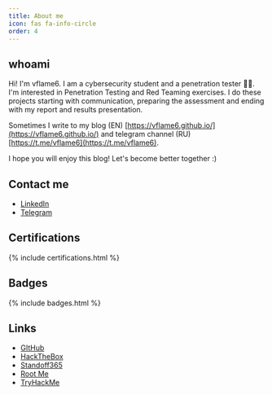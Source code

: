 ```yaml
---
title: About me
icon: fas fa-info-circle
order: 4
---
```


## whoami

Hi! I'm vflame6. I am a cybersecurity student and a penetration tester 👨‍💻. I'm interested in Penetration Testing and Red Teaming exercises. I do these projects starting with communication, preparing the assessment and ending with my report and results presentation. 

Sometimes I write to my blog (EN) [https://vflame6.github.io/](https://vflame6.github.io/) and telegram channel (RU) [https://t.me/vflame6](https://t.me/vflame6).

I hope you will enjoy this blog! Let's become better together :)

## Contact me

- [LinkedIn](https://www.linkedin.com/in/maksim-radaev/)
- [Telegram](https://t.me/vflame9)

<!-- {% include animated_dots.html %} -->

## Certifications

{% include certifications.html %}

## Badges

{% include badges.html %}

## Links 

* [GItHub](https://github.com/vflame6)
* [HackTheBox](https://app.hackthebox.com/profile/973692)
* [Standoff365](https://standoff365.com/profile/vflame6/)
* [Root Me](https://www.root-me.org/vflame6?lang=en)
* [TryHackMe](https://tryhackme.com/p/vflamie)
